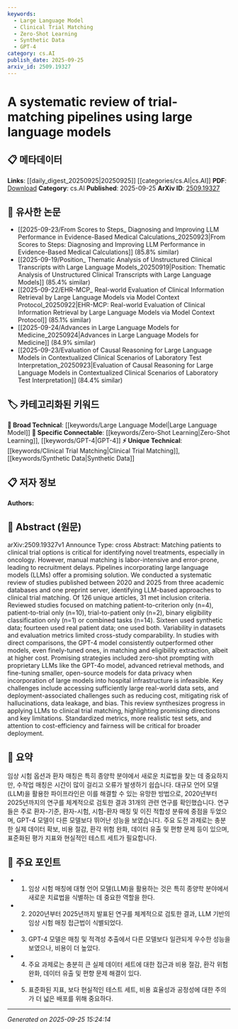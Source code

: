 ```yaml
---
keywords:
  - Large Language Model
  - Clinical Trial Matching
  - Zero-Shot Learning
  - Synthetic Data
  - GPT-4
category: cs.AI
publish_date: 2025-09-25
arxiv_id: 2509.19327
---
```


<!-- KEYWORD_LINKING_METADATA:
{
  "processed_timestamp": "2025-09-25T15:24:14.947721",
  "vocabulary_version": "1.0",
  "selected_keywords": [
    "Large Language Model",
    "Clinical Trial Matching",
    "Zero-Shot Learning",
    "Synthetic Data",
    "GPT-4"
  ],
  "rejected_keywords": [],
  "similarity_scores": {
    "Large Language Model": 0.85,
    "Clinical Trial Matching": 0.78,
    "Zero-Shot Learning": 0.8,
    "Synthetic Data": 0.7,
    "GPT-4": 0.82
  },
  "extraction_method": "AI_prompt_based",
  "budget_applied": true,
  "candidates_json": {
    "candidates": [
      {
        "surface": "large language models",
        "canonical": "Large Language Model",
        "aliases": [
          "LLM",
          "large language model"
        ],
        "category": "broad_technical",
        "rationale": "Large Language Models are central to the paper's focus on trial-matching pipelines, providing a direct link to existing research in NLP and AI.",
        "novelty_score": 0.3,
        "connectivity_score": 0.9,
        "specificity_score": 0.6,
        "link_intent_score": 0.85
      },
      {
        "surface": "clinical trial matching",
        "canonical": "Clinical Trial Matching",
        "aliases": [
          "trial-matching"
        ],
        "category": "unique_technical",
        "rationale": "This is a unique application of LLMs, crucial for understanding the paper's contribution to healthcare technology.",
        "novelty_score": 0.75,
        "connectivity_score": 0.65,
        "specificity_score": 0.8,
        "link_intent_score": 0.78
      },
      {
        "surface": "zero-shot prompting",
        "canonical": "Zero-Shot Learning",
        "aliases": [
          "zero-shot"
        ],
        "category": "specific_connectable",
        "rationale": "Zero-shot prompting is a trending technique in LLMs, relevant for linking to broader discussions on model capabilities.",
        "novelty_score": 0.5,
        "connectivity_score": 0.85,
        "specificity_score": 0.7,
        "link_intent_score": 0.8
      },
      {
        "surface": "synthetic data",
        "canonical": "Synthetic Data",
        "aliases": [
          "artificial data"
        ],
        "category": "unique_technical",
        "rationale": "The use of synthetic data is significant for understanding data privacy and model training aspects in the paper.",
        "novelty_score": 0.65,
        "connectivity_score": 0.6,
        "specificity_score": 0.75,
        "link_intent_score": 0.7
      },
      {
        "surface": "GPT-4 model",
        "canonical": "GPT-4",
        "aliases": [
          "GPT-4o"
        ],
        "category": "specific_connectable",
        "rationale": "GPT-4 is a prominent model in the paper, offering a direct link to discussions on model performance and capabilities.",
        "novelty_score": 0.4,
        "connectivity_score": 0.88,
        "specificity_score": 0.78,
        "link_intent_score": 0.82
      }
    ],
    "ban_list_suggestions": [
      "manual matching",
      "recruitment delays",
      "evaluation metrics"
    ]
  },
  "decisions": [
    {
      "candidate_surface": "large language models",
      "resolved_canonical": "Large Language Model",
      "decision": "linked",
      "scores": {
        "novelty": 0.3,
        "connectivity": 0.9,
        "specificity": 0.6,
        "link_intent": 0.85
      }
    },
    {
      "candidate_surface": "clinical trial matching",
      "resolved_canonical": "Clinical Trial Matching",
      "decision": "linked",
      "scores": {
        "novelty": 0.75,
        "connectivity": 0.65,
        "specificity": 0.8,
        "link_intent": 0.78
      }
    },
    {
      "candidate_surface": "zero-shot prompting",
      "resolved_canonical": "Zero-Shot Learning",
      "decision": "linked",
      "scores": {
        "novelty": 0.5,
        "connectivity": 0.85,
        "specificity": 0.7,
        "link_intent": 0.8
      }
    },
    {
      "candidate_surface": "synthetic data",
      "resolved_canonical": "Synthetic Data",
      "decision": "linked",
      "scores": {
        "novelty": 0.65,
        "connectivity": 0.6,
        "specificity": 0.75,
        "link_intent": 0.7
      }
    },
    {
      "candidate_surface": "GPT-4 model",
      "resolved_canonical": "GPT-4",
      "decision": "linked",
      "scores": {
        "novelty": 0.4,
        "connectivity": 0.88,
        "specificity": 0.78,
        "link_intent": 0.82
      }
    }
  ]
}
-->

# A systematic review of trial-matching pipelines using large language models

## 📋 메타데이터

**Links**: [[daily_digest_20250925|20250925]] [[categories/cs.AI|cs.AI]]
**PDF**: [Download](https://arxiv.org/pdf/2509.19327.pdf)
**Category**: cs.AI
**Published**: 2025-09-25
**ArXiv ID**: [2509.19327](https://arxiv.org/abs/2509.19327)

## 🔗 유사한 논문
- [[2025-09-23/From Scores to Steps_ Diagnosing and Improving LLM Performance in Evidence-Based Medical Calculations_20250923|From Scores to Steps: Diagnosing and Improving LLM Performance in Evidence-Based Medical Calculations]] (85.8% similar)
- [[2025-09-19/Position_ Thematic Analysis of Unstructured Clinical Transcripts with Large Language Models_20250919|Position: Thematic Analysis of Unstructured Clinical Transcripts with Large Language Models]] (85.4% similar)
- [[2025-09-22/EHR-MCP_ Real-world Evaluation of Clinical Information Retrieval by Large Language Models via Model Context Protocol_20250922|EHR-MCP: Real-world Evaluation of Clinical Information Retrieval by Large Language Models via Model Context Protocol]] (85.1% similar)
- [[2025-09-24/Advances in Large Language Models for Medicine_20250924|Advances in Large Language Models for Medicine]] (84.9% similar)
- [[2025-09-23/Evaluation of Causal Reasoning for Large Language Models in Contextualized Clinical Scenarios of Laboratory Test Interpretation_20250923|Evaluation of Causal Reasoning for Large Language Models in Contextualized Clinical Scenarios of Laboratory Test Interpretation]] (84.4% similar)

## 🏷️ 카테고리화된 키워드
**🧠 Broad Technical**: [[keywords/Large Language Model|Large Language Model]]
**🔗 Specific Connectable**: [[keywords/Zero-Shot Learning|Zero-Shot Learning]], [[keywords/GPT-4|GPT-4]]
**⚡ Unique Technical**: [[keywords/Clinical Trial Matching|Clinical Trial Matching]], [[keywords/Synthetic Data|Synthetic Data]]

## 📋 저자 정보

**Authors:** 

## 📄 Abstract (원문)

arXiv:2509.19327v1 Announce Type: cross 
Abstract: Matching patients to clinical trial options is critical for identifying novel treatments, especially in oncology. However, manual matching is labor-intensive and error-prone, leading to recruitment delays. Pipelines incorporating large language models (LLMs) offer a promising solution. We conducted a systematic review of studies published between 2020 and 2025 from three academic databases and one preprint server, identifying LLM-based approaches to clinical trial matching. Of 126 unique articles, 31 met inclusion criteria. Reviewed studies focused on matching patient-to-criterion only (n=4), patient-to-trial only (n=10), trial-to-patient only (n=2), binary eligibility classification only (n=1) or combined tasks (n=14). Sixteen used synthetic data; fourteen used real patient data; one used both. Variability in datasets and evaluation metrics limited cross-study comparability. In studies with direct comparisons, the GPT-4 model consistently outperformed other models, even finely-tuned ones, in matching and eligibility extraction, albeit at higher cost. Promising strategies included zero-shot prompting with proprietary LLMs like the GPT-4o model, advanced retrieval methods, and fine-tuning smaller, open-source models for data privacy when incorporation of large models into hospital infrastructure is infeasible. Key challenges include accessing sufficiently large real-world data sets, and deployment-associated challenges such as reducing cost, mitigating risk of hallucinations, data leakage, and bias. This review synthesizes progress in applying LLMs to clinical trial matching, highlighting promising directions and key limitations. Standardized metrics, more realistic test sets, and attention to cost-efficiency and fairness will be critical for broader deployment.

## 📝 요약

임상 시험 옵션과 환자 매칭은 특히 종양학 분야에서 새로운 치료법을 찾는 데 중요하지만, 수작업 매칭은 시간이 많이 걸리고 오류가 발생하기 쉽습니다. 대규모 언어 모델(LLM)을 활용한 파이프라인은 이를 해결할 수 있는 유망한 방법으로, 2020년부터 2025년까지의 연구를 체계적으로 검토한 결과 31개의 관련 연구를 확인했습니다. 연구들은 주로 환자-기준, 환자-시험, 시험-환자 매칭 및 이진 적합성 분류에 중점을 두었으며, GPT-4 모델이 다른 모델보다 뛰어난 성능을 보였습니다. 주요 도전 과제로는 충분한 실제 데이터 확보, 비용 절감, 환각 위험 완화, 데이터 유출 및 편향 문제 등이 있으며, 표준화된 평가 지표와 현실적인 테스트 세트가 필요합니다.

## 🎯 주요 포인트

- 1. 임상 시험 매칭에 대형 언어 모델(LLM)을 활용하는 것은 특히 종양학 분야에서 새로운 치료법을 식별하는 데 중요한 역할을 한다.
- 2. 2020년부터 2025년까지 발표된 연구를 체계적으로 검토한 결과, LLM 기반의 임상 시험 매칭 접근법이 식별되었다.
- 3. GPT-4 모델은 매칭 및 적격성 추출에서 다른 모델보다 일관되게 우수한 성능을 보였으나, 비용이 더 높았다.
- 4. 주요 과제로는 충분히 큰 실제 데이터 세트에 대한 접근과 비용 절감, 환각 위험 완화, 데이터 유출 및 편향 문제 해결이 있다.
- 5. 표준화된 지표, 보다 현실적인 테스트 세트, 비용 효율성과 공정성에 대한 주의가 더 넓은 배포를 위해 중요하다.


---

*Generated on 2025-09-25 15:24:14*